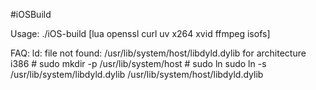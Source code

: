 #iOSBuild



Usage: ./iOS-build [lua openssl curl uv x264 xvid ffmpeg isofs]


FAQ:
  ld: file not found: /usr/lib/system/host/libdyld.dylib for architecture i386
    # sudo mkdir -p /usr/lib/system/host
    # sudo ln sudo ln -s /usr/lib/system/libdyld.dylib /usr/lib/system/host/libdyld.dylib
